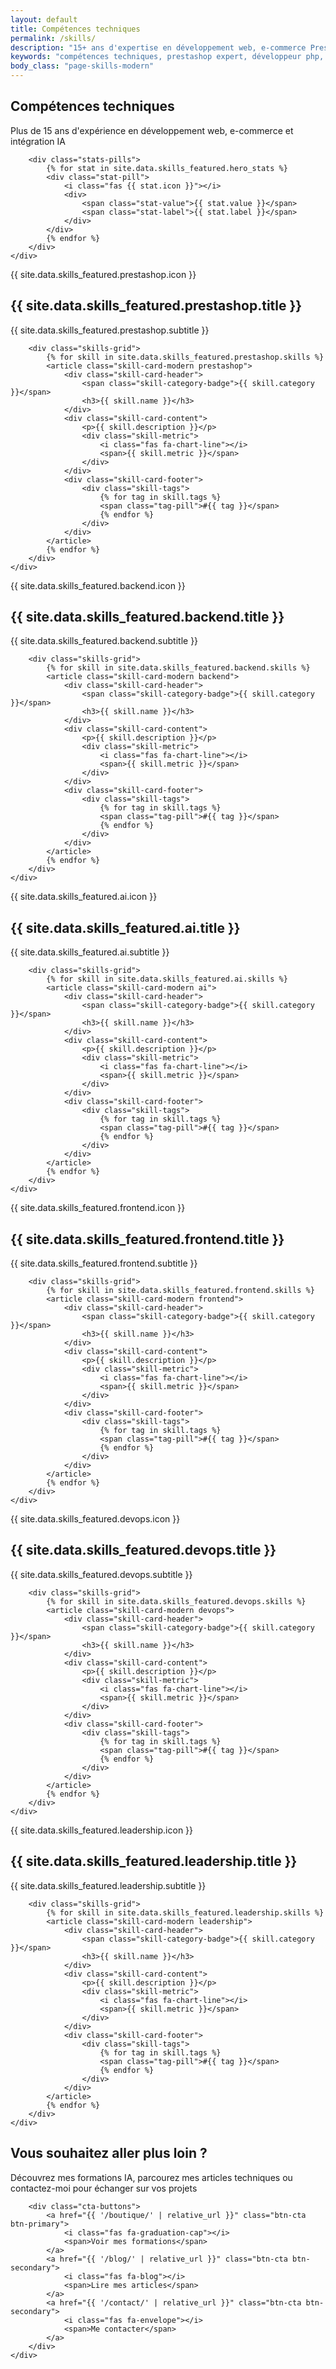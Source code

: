 ```yaml
---
layout: default
title: Compétences techniques
permalink: /skills/
description: "15+ ans d'expertise en développement web, e-commerce PrestaShop et intelligence artificielle. 150K+ installations actives, 5 PrestaShop Awards, 30+ modules créés."
keywords: "compétences techniques, prestashop expert, développeur php, intelligence artificielle, e-commerce, symfony, laravel, mysql"
body_class: "page-skills-modern"
---
```


<!-- HERO SKILLS -->
<section class="hero-skills">
    <div class="container">
        <h1>Compétences techniques</h1>
        <p class="lead">Plus de 15 ans d'expérience en développement web, e-commerce et intégration IA</p>
        
        <div class="stats-pills">
            {% for stat in site.data.skills_featured.hero_stats %}
            <div class="stat-pill">
                <i class="fas {{ stat.icon }}"></i>
                <div>
                    <span class="stat-value">{{ stat.value }}</span>
                    <span class="stat-label">{{ stat.label }}</span>
                </div>
            </div>
            {% endfor %}
        </div>
    </div>
</section>

<!-- PRESTASHOP & E-COMMERCE -->
<section class="skills-category-section">
    <div class="container">
        <div class="category-header">
            <div class="category-icon">{{ site.data.skills_featured.prestashop.icon }}</div>
            <h2>{{ site.data.skills_featured.prestashop.title }}</h2>
            <p class="category-subtitle">{{ site.data.skills_featured.prestashop.subtitle }}</p>
        </div>
        
        <div class="skills-grid">
            {% for skill in site.data.skills_featured.prestashop.skills %}
            <article class="skill-card-modern prestashop">
                <div class="skill-card-header">
                    <span class="skill-category-badge">{{ skill.category }}</span>
                    <h3>{{ skill.name }}</h3>
                </div>
                <div class="skill-card-content">
                    <p>{{ skill.description }}</p>
                    <div class="skill-metric">
                        <i class="fas fa-chart-line"></i>
                        <span>{{ skill.metric }}</span>
                    </div>
                </div>
                <div class="skill-card-footer">
                    <div class="skill-tags">
                        {% for tag in skill.tags %}
                        <span class="tag-pill">#{{ tag }}</span>
                        {% endfor %}
                    </div>
                </div>
            </article>
            {% endfor %}
        </div>
    </div>
</section>

<!-- PHP & BACKEND -->
<section class="skills-category-section">
    <div class="container">
        <div class="category-header">
            <div class="category-icon">{{ site.data.skills_featured.backend.icon }}</div>
            <h2>{{ site.data.skills_featured.backend.title }}</h2>
            <p class="category-subtitle">{{ site.data.skills_featured.backend.subtitle }}</p>
        </div>
        
        <div class="skills-grid">
            {% for skill in site.data.skills_featured.backend.skills %}
            <article class="skill-card-modern backend">
                <div class="skill-card-header">
                    <span class="skill-category-badge">{{ skill.category }}</span>
                    <h3>{{ skill.name }}</h3>
                </div>
                <div class="skill-card-content">
                    <p>{{ skill.description }}</p>
                    <div class="skill-metric">
                        <i class="fas fa-chart-line"></i>
                        <span>{{ skill.metric }}</span>
                    </div>
                </div>
                <div class="skill-card-footer">
                    <div class="skill-tags">
                        {% for tag in skill.tags %}
                        <span class="tag-pill">#{{ tag }}</span>
                        {% endfor %}
                    </div>
                </div>
            </article>
            {% endfor %}
        </div>
    </div>
</section>

<!-- INTELLIGENCE ARTIFICIELLE -->
<section class="skills-category-section">
    <div class="container">
        <div class="category-header">
            <div class="category-icon">{{ site.data.skills_featured.ai.icon }}</div>
            <h2>{{ site.data.skills_featured.ai.title }}</h2>
            <p class="category-subtitle">{{ site.data.skills_featured.ai.subtitle }}</p>
        </div>
        
        <div class="skills-grid">
            {% for skill in site.data.skills_featured.ai.skills %}
            <article class="skill-card-modern ai">
                <div class="skill-card-header">
                    <span class="skill-category-badge">{{ skill.category }}</span>
                    <h3>{{ skill.name }}</h3>
                </div>
                <div class="skill-card-content">
                    <p>{{ skill.description }}</p>
                    <div class="skill-metric">
                        <i class="fas fa-chart-line"></i>
                        <span>{{ skill.metric }}</span>
                    </div>
                </div>
                <div class="skill-card-footer">
                    <div class="skill-tags">
                        {% for tag in skill.tags %}
                        <span class="tag-pill">#{{ tag }}</span>
                        {% endfor %}
                    </div>
                </div>
            </article>
            {% endfor %}
        </div>
    </div>
</section>

<!-- FRONTEND & UX -->
<section class="skills-category-section">
    <div class="container">
        <div class="category-header">
            <div class="category-icon">{{ site.data.skills_featured.frontend.icon }}</div>
            <h2>{{ site.data.skills_featured.frontend.title }}</h2>
            <p class="category-subtitle">{{ site.data.skills_featured.frontend.subtitle }}</p>
        </div>
        
        <div class="skills-grid">
            {% for skill in site.data.skills_featured.frontend.skills %}
            <article class="skill-card-modern frontend">
                <div class="skill-card-header">
                    <span class="skill-category-badge">{{ skill.category }}</span>
                    <h3>{{ skill.name }}</h3>
                </div>
                <div class="skill-card-content">
                    <p>{{ skill.description }}</p>
                    <div class="skill-metric">
                        <i class="fas fa-chart-line"></i>
                        <span>{{ skill.metric }}</span>
                    </div>
                </div>
                <div class="skill-card-footer">
                    <div class="skill-tags">
                        {% for tag in skill.tags %}
                        <span class="tag-pill">#{{ tag }}</span>
                        {% endfor %}
                    </div>
                </div>
            </article>
            {% endfor %}
        </div>
    </div>
</section>

<!-- DEVOPS & TOOLS -->
<section class="skills-category-section">
    <div class="container">
        <div class="category-header">
            <div class="category-icon">{{ site.data.skills_featured.devops.icon }}</div>
            <h2>{{ site.data.skills_featured.devops.title }}</h2>
            <p class="category-subtitle">{{ site.data.skills_featured.devops.subtitle }}</p>
        </div>
        
        <div class="skills-grid">
            {% for skill in site.data.skills_featured.devops.skills %}
            <article class="skill-card-modern devops">
                <div class="skill-card-header">
                    <span class="skill-category-badge">{{ skill.category }}</span>
                    <h3>{{ skill.name }}</h3>
                </div>
                <div class="skill-card-content">
                    <p>{{ skill.description }}</p>
                    <div class="skill-metric">
                        <i class="fas fa-chart-line"></i>
                        <span>{{ skill.metric }}</span>
                    </div>
                </div>
                <div class="skill-card-footer">
                    <div class="skill-tags">
                        {% for tag in skill.tags %}
                        <span class="tag-pill">#{{ tag }}</span>
                        {% endfor %}
                    </div>
                </div>
            </article>
            {% endfor %}
        </div>
    </div>
</section>

<!-- LEADERSHIP & EXCELLENCE -->
<section class="skills-category-section">
    <div class="container">
        <div class="category-header">
            <div class="category-icon">{{ site.data.skills_featured.leadership.icon }}</div>
            <h2>{{ site.data.skills_featured.leadership.title }}</h2>
            <p class="category-subtitle">{{ site.data.skills_featured.leadership.subtitle }}</p>
        </div>
        
        <div class="skills-grid">
            {% for skill in site.data.skills_featured.leadership.skills %}
            <article class="skill-card-modern leadership">
                <div class="skill-card-header">
                    <span class="skill-category-badge">{{ skill.category }}</span>
                    <h3>{{ skill.name }}</h3>
                </div>
                <div class="skill-card-content">
                    <p>{{ skill.description }}</p>
                    <div class="skill-metric">
                        <i class="fas fa-chart-line"></i>
                        <span>{{ skill.metric }}</span>
                    </div>
                </div>
                <div class="skill-card-footer">
                    <div class="skill-tags">
                        {% for tag in skill.tags %}
                        <span class="tag-pill">#{{ tag }}</span>
                        {% endfor %}
                    </div>
                </div>
            </article>
            {% endfor %}
        </div>
    </div>
</section>

<!-- CTA SECTION -->
<section class="skills-cta-section">
    <div class="container">
        <h2>Vous souhaitez aller plus loin ?</h2>
        <p>Découvrez mes formations IA, parcourez mes articles techniques ou contactez-moi pour échanger sur vos projets</p>
        
        <div class="cta-buttons">
            <a href="{{ '/boutique/' | relative_url }}" class="btn-cta btn-primary">
                <i class="fas fa-graduation-cap"></i>
                <span>Voir mes formations</span>
            </a>
            <a href="{{ '/blog/' | relative_url }}" class="btn-cta btn-secondary">
                <i class="fas fa-blog"></i>
                <span>Lire mes articles</span>
            </a>
            <a href="{{ '/contact/' | relative_url }}" class="btn-cta btn-secondary">
                <i class="fas fa-envelope"></i>
                <span>Me contacter</span>
            </a>
        </div>
    </div>
</section>
